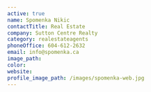 ```yaml
---
active: true
name: Spomenka Nikic
contactTitle: Real Estate
company: Sutton Centre Realty
category: realestateagents
phoneOffice: 604-612-2632
email: info@spomenka.ca
image_path:
color:
website:
profile_image_path: /images/spomenka-web.jpg
---
```



